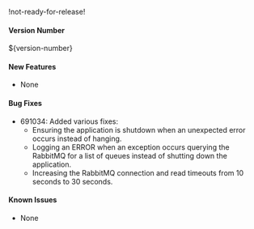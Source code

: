 !not-ready-for-release!

#### Version Number
${version-number}

#### New Features
- None

#### Bug Fixes
- 691034: Added various fixes:  
  - Ensuring the application is shutdown when an unexpected error occurs instead of hanging.
  - Logging an ERROR when an exception occurs querying the RabbitMQ for a list of queues instead of shutting down the application.
  - Increasing the RabbitMQ connection and read timeouts from 10 seconds to 30 seconds.

#### Known Issues
- None
